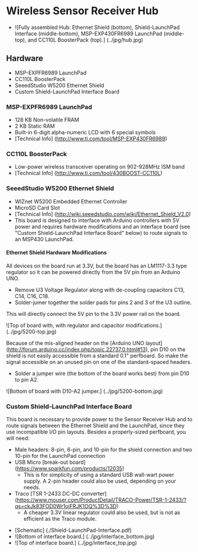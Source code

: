 Wireless Sensor Receiver Hub
============================

- ![Fully assembled Hub: Ethernet Shield (bottom), Shield-LaunchPad Interface (middle-bottom), MSP-EXP430FR6989 LaunchPad (middle-top), and CC110L BoosterPack (top).] (../jpg/hub.jpg)

Hardware
--------
- MSP-EXPFR6989 LaunchPad
- CC110L BoosterPack
- SeeedStudio W5200 Ethernet Shield
- Custom Shield-LaunchPad Interface Board

### MSP-EXPFR6989 LaunchPad ###
+ 128 KB Non-volatile FRAM
+ 2 KB Static RAM
+ Built-in 6-digit alpha-numeric LCD with 6 special symbols
+ [Technical Info] (http://www.ti.com/tool/MSP-EXP430FR6989)

### CC110L BoosterPack ###
+ Low-power wireless transceiver operating on 902-928MHz ISM band
+ [Technical Info] (http://www.ti.com/tool/430BOOST-CC110L)

### SeeedStudio W5200 Ethernet Shield ###
+ WIZnet W5200 Embedded Ethernet Controller
+ MicroSD Card Slot
+ [Technical Info] (http://wiki.seeedstudio.com/wiki/Ethernet_Shield_V2.0)
+ This board is designed to interface with Arduino controllers with 5V power and requires hardware modifications and an interface board (see "Custom Shield-LaunchPad Interface Board" below) to route signals to an MSP430 LaunchPad.

#### Ethernet Shield Hardware Modifications ####
All devices on the board run at 3.3V, but the board has an LM1117-3.3 type regulator so it can be powered directly from the 5V pin from an Arduino UNO.

* Remove U3 Voltage Regulator along with de-coupling capacitors C13, C14, C16, C18.
* Solder-jumer together the solder pads for pins 2 and 3 of the U3 outline.

This will directly connect the 5V pin to the 3.3V power rail on the board.

![Top of board with, with regulator and capacitor modifications.] (../jpg/5200-top.jpg)

Because of the mis-aligned header on the [Arduino UNO layout] (http://forum.arduino.cc/index.php/topic,22737.0.html#13), pin D10 on the shield is not easily accessible from a standard 0.1" perfboard. So make the signal accessible on an unused pin on one of the standard-spaced headers.

* Solder a jumper wire (the bottom of the board works best) from pin D10 to pin A2.

![Bottom of board with D10-A2 jumper.] (../jpg/5200-bottom.jpg)

### Custom Shield-LaunchPad Interface Board ###
This board is necessary to provide power to the Sensor Receiver Hub and to route signals between the Ethernet Shield and the LaunchPad, since they use incompatible I/O pin layouts.
Besides a properly-sized perfboard, you will need:

+ Male headers: 8-pin, 6-pin, and 10-pin for the shield connection and two 10-pin for the LaunchPad connection
+ USB Micro [break-out board] (https://www.sparkfun.com/products/12035)
    + This is for simplicity of using a standard USB wall-wart power supply. A 2-pin header could also be used, depending on your needs.
+ Traco [TSR 1-2433 DC-DC converter] (https://www.mouser.com/ProductDetail/TRACO-Power/TSR-1-2433/?qs=ckJk83FOD0Wr1ojFRJK1OQ%3D%3D)
    + A cheaper 3.3V linear regulator could also be used, but is not as efficient as the Traco module.

- [Schematic] (./Shield-LaunchPad-Interface.pdf)
- ![Bottom of interface board.] (../jpg/interface_bottom.jpg)
- ![Top of interface board.] (../jpg/interface_top.jpg)
